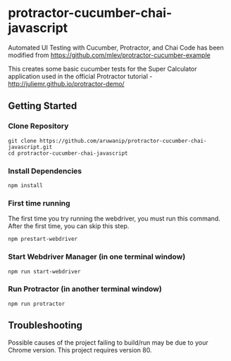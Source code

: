 # protractor-cucumber-chai-javascript
Automated UI Testing with Cucumber, Protractor, and Chai
Code has been modified from https://github.com/mlev/protractor-cucumber-example

This creates some basic cucumber tests for the Super Calculator application used in the official Protractor tutorial - http://juliemr.github.io/protractor-demo/

## Getting Started

### Clone Repository

```
git clone https://github.com/aruwanip/protractor-cucumber-chai-javascript.git
cd protractor-cucumber-chai-javascript
```

### Install Dependencies

```
npm install
```

### First time running

The first time you try running the webdriver, you must run this command. After the first time, you can skip this step.

```
npm prestart-webdriver
```

### Start Webdriver Manager (in one terminal window)

```
npm run start-webdriver
```


### Run Protractor (in another terminal window)

```
npm run protractor
```

## Troubleshooting

Possible causes of the project failing to build/run may be due to your Chrome version. This project requires version 80.

